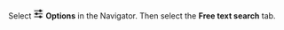 <!-- markdownlint-disable-file MD041 -->
Select ![icon][img1] **Options** in the Navigator. Then select the **Free text search** tab.

<!-- Referenced images -->
[img1]:  ../../../../../../common/icons/options.png
